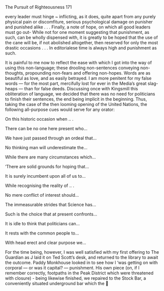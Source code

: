 The Pursuit of Righteousness 171

every leader must hinge ~ inflicting, as it does, quite apart from any purely
physical pain or discomfiture, serious psychological damage on punisher and
punished alike . . . Finally, a note of hope, on which all good leaders
must go out- While not for one moment suggesting that punishment, as
such, can be wholly dispensed with, it is greatly to be hoped that the use of
the cane will be, if not abolished altogether, then reserved for only the most
drastic occasions . . . In editorialese time is always high and punishment
as such.

It is painful to me now to reflect the ease with which I got into the
way of using this non-language; these drooling non-sentences conveying
non-thoughts, propounding non-fears and offering non-hopes. Words
are as beautiful as love, and as easily betrayed. I am more penitent for my
false words — for the most part, mercifully lost for ever in the Media’s
great slag-heaps — than for false deeds. Discussing once with Kingsmill
this obliteration of language, we decided that there was no need for
politicians to finish their sentences, the end being implicit in the
beginning. Thus, taking the case of the then looming opening of the
United Nations, the following all-purpose cues would serve for any
orator:

On this historic occasion when .. .

There can be no one here present who...

We have just passed through an ordeal that...

No thinking man will underestimate the...

While there are many circumstances which...

‘There are solid grounds for hoping that...

It is surely incumbent upon all of us to...

While recognising the reality of .. .

No mere conflict of interest should...

The immeasurable strides that Science has...

Such is the choice that at present confronts...

It is idle to think that politicians can...

It rests with the common people to...

With head erect and clear purpose we...

For the time being, however, I was well satisfied with my first offering to The Guardian as J laid it on Ted Scott’s desk, and returned to the
library to await the outcome. Paddy Monkhouse looked in to see how I
‘was getting on with corporal — or was it capital? — punishment. His own
piece (on, if I remember correctly, footpaths in the Peak District which
were threatened with closure) - being likewise finished, we repaired to
the Stock Bar, a conveniently situated underground bar which the
